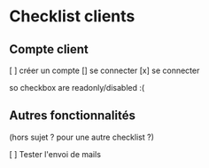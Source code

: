 # Checklist clients

## Compte client

[ ] créer un compte
[] se connecter
[x] se connecter

so checkbox are readonly/disabled :\(

## Autres fonctionnalités 

(hors sujet ? pour une autre checklist ?)

[ ] Tester l'envoi de mails